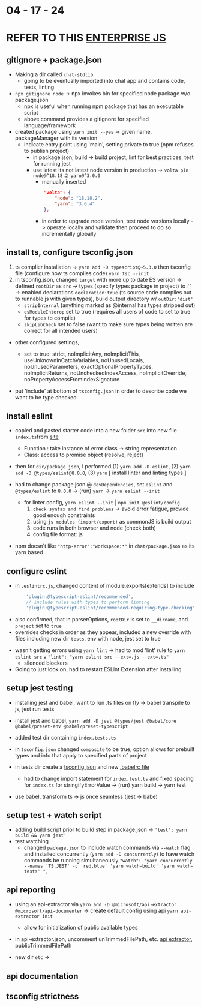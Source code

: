 # 04 - 17 - 24
# REFER TO THIS [ENTERPRISE JS](https://www.typescript-training.com/course/enterprise-v2/02-ts-library-zero-to-one/)
## gitignore + package.json
- Making a dir called `chat-stdlib`
    * going to be eventually imported into chat app and contains code, tests, linting
- `npx gitignore node` -> npx invokes bin for specified node package w/o package.json
    * npx is useful when running npm package that has an executable script
    * above command provides a gitignore for specified language/framework
- created package using `yarn init --yes` -> given name, packageManager with its version
    * indicate entry point using 'main', setting private to true (npm refuses to publish project)
        - in package.json, build -> build project, lint for best practices, test for running jest
        - use latest lts not latest node version in production -> `volta pin node@^18.18.2 yarn@^3.0.0`
            * manually inserted
            ```json
                "volta": {
                    "node": "18.18.2",
                    "yarn": "3.6.4"
                },
            ```
            * in order to upgrade node version, test node versions locally -> operate locally and validate then proceed to do so incrementally globally

## install ts, configure tsconfig.json
1. ts complier installation -> `yarn add -D typescript@~5.3.0` then tsconfig file (configure how ts compiles code) `yarn tsc --init`
2. in tsconfig.json, changed `target` with more up to date ES version -> defined `rootDir` as `src` -> types (specify types package in project) to `[]` -> enabled declarations `declaration:true` (ts source code compiles out to runnable js with given types), build output directory w/ `outDir:'dist'`
    - `stripInternal` (anything marked as @internal has types stripped out)
    - `esModuleInterop` set to true (requires all users of code to set to true for types to compile)
    - `skipLibCheck` set to false (want to make sure types being written are correct for all intended users)

* other configured settings,
    - set to true: strict, noImplicitAny, noImplicitThis, useUnknownInCatchVariables, noUnusedLocals, noUnusedParameters, exactOptionalPropertyTypes, noImplicitReturns, noUncheckedIndexAccess, noImplicitOverride, noPropertyAccessFromIndexSignature

* put 'include' at bottom of `tsconfig.json` in order to describe code we want to be type checked

## install eslint
- copied and pasted starter code into a new folder `src` into new file `index.ts`from [site](https://www.typescript-training.com/course/enterprise-v2/02-ts-library-zero-to-one/)
    - Function : take instance of error class -> string representation
    - Class: access to promise object (resolve, reject)

- then for `dir/package.json`, I performed (1) `yarn add -D eslint`, (2) `yarn add -D @types/eslint@8.0.0`, (3) `yarn` [ install linter and linting types ]

* had to change package.json @ `devDependencies`, set `eslint` and `@types/eslint` to `8.0.0` -> (run) `yarn` -> `yarn eslint --init`
    - for linter config, `yarn eslint --init` | `npm init @eslint/config`
        1. `check syntax and find problems` -> avoid error fatigue, provide good enough constraints
        2. using `js modules (import/export)` as commonJS is build output
        3. code runs in both browser and node (check both)
        4. config file format: js

* npm doesn't like `"http-error":"workspace:*"` in `chat/package.json` as its yarn based

## configure eslint
- in `.eslintrc.js`, changed content of module.exports[extends] to include
    ```js
        'plugin:@typescript-eslint/recommended',
        // include rules with types to perform linting
        'plugin:@typescript-eslint/recommended-requiring-type-checking'
    ```
* also confirmed, that in parserOptions, `rootDir` is set to `__dirname`, and `project` set to `true`
* overrides checks in order as they appear, included a new override with files including new dir `tests`, env with node, jest set to true

- wasn't getting errors using `yarn lint` -> had to mod 'lint' rule to `yarn eslint src` v `"lint": "yarn eslint src --ext=.js --ext=.ts"`
    * silenced blockers
- Going to just look on, had to restart ESLint Extension after installing

## setup jest testing
- installing jest and babel, want to run .ts files on fly -> babel transpile to js, jest run tests

- install jest and babel, `yarn add -D jest @types/jest @babel/core @babel/preset-env @babel/preset-typescript`
- added test dir containing `index.tests.ts`
- in `tsconfig.json` changed `composite` to be true, option allows for prebuilt types and info that apply to specified parts of project
- in tests dir create a [tsconfig.json](./typescript-courses/packages/chat-stdlib/tsconfig.json) and new [.babelrc file](./typescript-courses/packages/chat-stdlib)
    * had to change import statement for `index.test.ts` and fixed spacing for `index.ts` for stringifyErrorValue -> (run) yarn build -> yarn test
- use babel, transform ts -> js once seamless (jest -> babe)

## setup test + watch script
- adding build script prior to build step in package.json -> `'test':'yarn build && yarn jest'`
- test watching
    * changed `package.json` to include watch commands via `--watch` flag and installed concurrently (`yarn add -D concurrently`) to have watch commands be running simultaneously `"watch": "yarn concurrently --names 'TS,JEST' -c 'red,blue' 'yarn watch-build' 'yarn watch-tests' ",`

## api reporting
- using an api-extractor via `yarn add -D @microsoft/api-extractor @microsoft/api-documenter` -> create default config using api `yarn api-extractor init`
    * allow for initialization of public available types

- in api-extractor.json, uncomment unTrimmedFilePath, etc. [api extractor](https://www.typescript-training.com/course/enterprise-v2/02-ts-library-zero-to-one/#babelrc), publicTrimmedFilePath

- new dir `etc` ->

## api documentation
## tsconfig strictness
